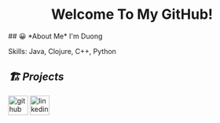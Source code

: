 <h1 align="center"> Welcome To My GitHub!</h1>
## 😀 *About Me*
I'm Duong 


Skills: Java, Clojure, C++, Python

<h2><i>🏗 Projects </i></h2>
<a href = "https://github.com/duong-vo/diary-project" >


[<img src='https://cdn.jsdelivr.net/npm/simple-icons@3.0.1/icons/github.svg' alt='github' height='40'>](https://github.com/duong-vo)  [<img src='https://cdn.jsdelivr.net/npm/simple-icons@3.0.1/icons/linkedin.svg' alt='linkedin' height='40'>](https://www.linkedin.com/in/duonghvo/)  
